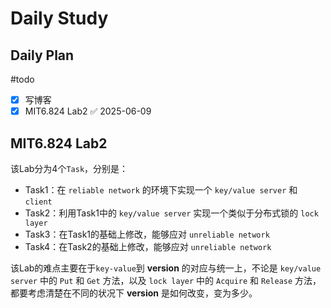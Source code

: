 # Daily Study
## Daily Plan
#todo
- [x] 写博客
- [x] MIT6.824 Lab2 ✅ 2025-06-09
## MIT6.824 Lab2
该Lab分为4个`Task`，分别是：
- Task1：在 `reliable network` 的环境下实现一个 `key/value server` 和 `client`
- Task2：利用Task1中的 `key/value server` 实现一个类似于分布式锁的 `lock layer`
- Task3：在Task1的基础上修改，能够应对 `unreliable network`
- Task4：在Task2的基础上修改，能够应对 `unreliable network`

该Lab的难点主要在于`key-value`到 **version** 的对应与统一上，不论是 `key/value server` 中的 `Put` 和 `Get` 方法，以及 `lock layer` 中的 `Acquire` 和 `Release` 方法，都要考虑清楚在不同的状况下 **version** 是如何改变，变为多少。